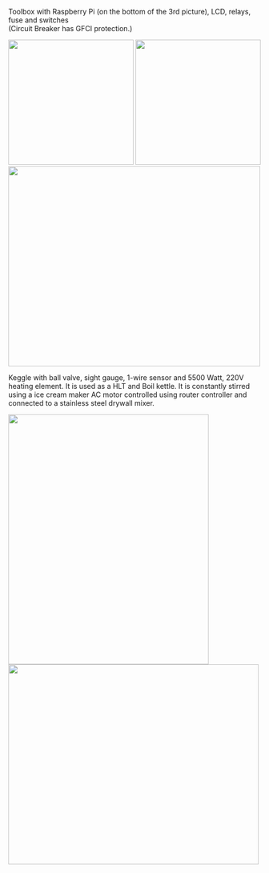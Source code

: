 Toolbox with Raspberry Pi (on the bottom of the 3rd picture), LCD, relays, fuse and switches  
(Circuit Breaker has GFCI protection.)

<img src="https://www.github.com/steve71/RasPiBrew/raw/master/img/toolbox_front.JPG" alt="" width=250 height = 250/>
<img src="https://github.com/steve71/RasPiBrew/raw/master/img/toolbox_side.JPG" alt="" width=250 height = 250/> 
<img src="https://github.com/steve71/RasPiBrew/raw/master/img/toolbox_inside.JPG" alt="" width=503 height = 400/>

Keggle with ball valve, sight gauge, 1-wire sensor and 5500 Watt, 220V heating element. It is used as a HLT and Boil kettle.  It is constantly stirred using a ice cream maker AC motor controlled using router controller and connected to a stainless steel drywall mixer.

<img src="https://github.com/steve71/RasPiBrew/raw/master/img/keggle.JPG" alt="" width=400 height=500/>
<img src="https://github.com/steve71/RasPiBrew/raw/master/img/inside_keggle.JPG" alt="" width=500 height=400/>
